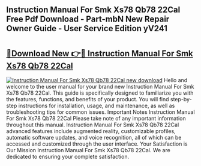## Instruction Manual For Smk Xs78 Qb78 22Cal Free Pdf Download - Part-mbN New Repair Owner Guide - User Service Edition yV241

# <h2><a href="http://bc50742.oget.top/?id=Instruction+Manual+For+Smk+Xs78+Qb78+22Cal">🔗Download New 👉🔴 Instruction Manual For Smk Xs78 Qb78 22Cal</a></h2>

[![Instruction Manual For Smk Xs78 Qb78 22Cal new download](https://i.imgur.com/5g1atiW.png)](http://bc50742.oget.top/?id=Instruction+Manual+For+Smk+Xs78+Qb78+22Cal)
Hello and welcome to the user manual for your brand new Instruction Manual For Smk Xs78 Qb78 22Cal. This guide is specifically designed to familiarize you with the features, functions, and benefits of your product. You will find step-by-step instructions for installation, usage, and maintenance, as well as troubleshooting tips for common issues. Important Notes Instruction Manual For Smk Xs78 Qb78 22Cal Please take note of any important information throughout this manual. Instruction Manual For Smk Xs78 Qb78 22Cal advanced features include augmented reality, customizable profiles, automatic software updates, and voice recognition, all of which can be accessed and customized through the user interface. Your Satisfaction is Our Mission Instruction Manual For Smk Xs78 Qb78 22Cal. We are dedicated to ensuring your complete satisfaction.
